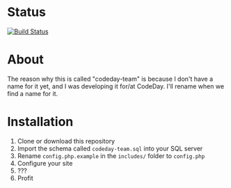 # Status
[![Build Status](https://travis-ci.com/Arinerron/codeday-team.svg?token=xRJQhWcuhJai95gtzHzi&branch=master)](https://travis-ci.com/Arinerron/codeday-team)

# About
The reason why this is called "codeday-team" is because I don't have a name for it yet, and I was developing it for/at CodeDay.  I'll rename when we find a name for it.

# Installation
1. Clone or download this repository
2. Import the schema called `codeday-team.sql` into your SQL server
3. Rename `config.php.example` in the `includes/` folder to `config.php`
4. Configure your site
5. ???
6. Profit
